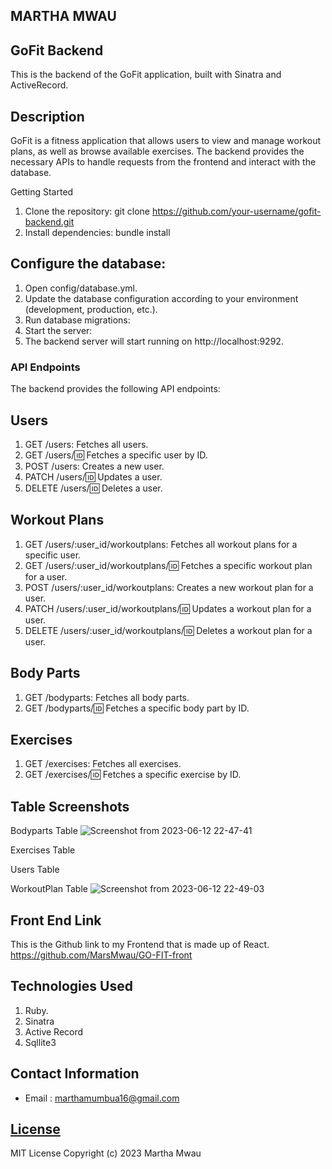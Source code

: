 ## MARTHA MWAU
## GoFit Backend
This is the backend of the GoFit application, built with Sinatra and ActiveRecord.

## Description
GoFit is a fitness application that allows users to view and manage workout plans, as well as browse available exercises. The backend provides the necessary APIs to handle requests from the frontend and interact with the database.

Getting Started
1. Clone the repository:
git clone https://github.com/your-username/gofit-backend.git
2. Install dependencies:
bundle install

## Configure the database:
1. Open config/database.yml.
2. Update the database configuration according to your environment (development, production, etc.).
3. Run database migrations:
4. Start the server:
5. The backend server will start running on http://localhost:9292.

### API Endpoints
The backend provides the following API endpoints:
## Users
1. GET /users: Fetches all users.
2. GET /users/:id: Fetches a specific user by ID.
3. POST /users: Creates a new user.
4. PATCH /users/:id: Updates a user.
5. DELETE /users/:id: Deletes a user.
## Workout Plans
1. GET /users/:user_id/workoutplans: Fetches all workout plans for a specific user.
2. GET /users/:user_id/workoutplans/:id: Fetches a specific workout plan for a user.
3. POST /users/:user_id/workoutplans: Creates a new workout plan for a user.
4. PATCH /users/:user_id/workoutplans/:id: Updates a workout plan for a user.
5. DELETE /users/:user_id/workoutplans/:id: Deletes a workout plan for a user.
## Body Parts
1. GET /bodyparts: Fetches all body parts.
2. GET /bodyparts/:id: Fetches a specific body part by ID.
## Exercises
1. GET /exercises: Fetches all exercises.
2. GET /exercises/:id: Fetches a specific exercise by ID.

## Table Screenshots
Bodyparts Table
![Screenshot from 2023-06-12 22-47-41](https://github.com/MarsMwau/GO-FIT-back/assets/115712038/0a78832c-3c6e-42b8-b4e5-d741915b664d)

Exercises Table


Users Table


WorkoutPlan Table
![Screenshot from 2023-06-12 22-49-03](https://github.com/MarsMwau/GO-FIT-back/assets/115712038/2581eab6-0f0c-49ce-b208-cb3fbf9693b8)

## Front End Link
This is the Github link to my Frontend that is made up of React.
https://github.com/MarsMwau/GO-FIT-front

## Technologies Used
1. Ruby.
2. Sinatra
3. Active Record
4. Sqllite3

## Contact Information
* Email : marthamumbua16@gmail.com

## [License](LICENSE)
MIT License
Copyright (c) 2023 Martha Mwau